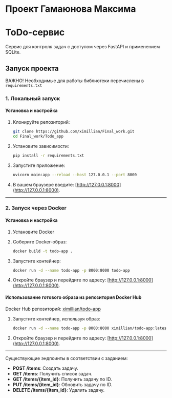 # Проект Гамаюнова Максима

# ToDo-сервис
Сервис для контроля задач с доступом через FastAPI и применением SQLite.

## **Запуск проекта**

ВАЖНО! Необходимые для работы библиотеки перечислены в `requirements.txt`

### 1. Локальный запуск

#### Установка и настройка
1. Клонируйте репозиторий:
    ```bash
    git clone https://github.com/ximillian/Final_work.git
    cd Final_work/Todo_app
    ```

2. Установите зависимости:
    ```bash
    pip install -r requirements.txt
    ```

3. Запустите приложение:
    ```bash
    uvicorn main:app --reload --host 127.0.0.1 --port 8000
    ```

6. В вашем браузере введите: [http://127.0.0.1:8000](http://127.0.0.1:8000).

---

### 2. **Запуск через Docker**

#### Установка и настройка
1. Установите Docker

2. Соберите Docker-образ:
    ```bash
    docker build -t todo-app .
    ```

3. Запустите контейнер:
    ```bash
    docker run -d --name todo-app -p 8000:8000 todo-app
    ```

4. Откройте браузер и перейдите по адресу: [http://127.0.0.1:8000](http://127.0.0.1:8000).

#### Использование готового образа из репозитория Docker Hub

Docker Hub репозиторий: [ximillian/todo-app](https://hub.docker.com/repository/docker/ximillian/todo-app/general)

1. Запустите контейнер, используя образ:
    ```bash
    docker run -d --name todo-app -p 8000:8000 ximillian/todo-app:latest
    ```

2. Откройте браузер и перейдите по адресу: [http://127.0.0.1:8000](http://127.0.0.1:8000).


---

Существующие эндпоинты в соответствии с заданием:
- **POST /items**: Создать задачу.
- **GET /items**: Получить список задач.
- **GET /items/{item_id}**: Получить задачу по ID.
- **PUT /items/{item_id}**: Обновить задачу по ID.
- **DELETE /items/{item_id}**: Удалить задачу.



